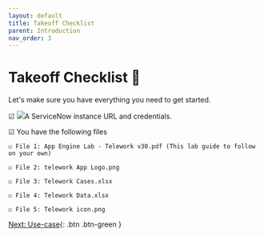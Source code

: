 ```yaml
---
layout: default
title: Takeoff Checklist
parent: Introduction
nav_order: 3
---
```


# Takeoff Checklist 🚀

Let's make sure you have everything you need to get started.

☑ ![](RackMultipart20221028-1-d1lmac_html_ce92986e4935f92b.png)A ServiceNow instance URL and credentials.


☑ You have the following files

    ☑ File 1: App Engine Lab - Telework v30.pdf (This lab guide to follow on your own)

    ☑ File 2: telework App Logo.png

    ☑ File 3: Telework Cases.xlsx

    ☑ File 4: Telework Data.xlsx

    ☑ File 5: Telework icon.png



[Next: Use-case](/docs/Part_1_Build_the_Foundation/Part_1.0_Main.md){: .btn .btn-green }